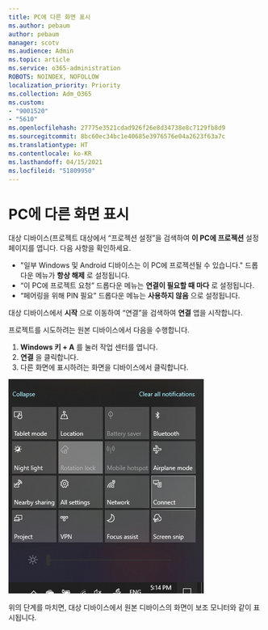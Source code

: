 ```yaml
---
title: PC에 다른 화면 표시
ms.author: pebaum
author: pebaum
manager: scotv
ms.audience: Admin
ms.topic: article
ms.service: o365-administration
ROBOTS: NOINDEX, NOFOLLOW
localization_priority: Priority
ms.collection: Adm_O365
ms.custom:
- "9001520"
- "5610"
ms.openlocfilehash: 27775e3521cdad926f26e8d34738e8c7129fb8d9
ms.sourcegitcommit: 8bc60ec34bc1e40685e3976576e04a2623f63a7c
ms.translationtype: HT
ms.contentlocale: ko-KR
ms.lasthandoff: 04/15/2021
ms.locfileid: "51809950"
---
```

# <a name="project-to-a-pc"></a>PC에 다른 화면 표시

대상 디바이스(프로젝트 대상에서 “프로젝션 설정”을 검색하여 **이 PC에 프로젝션** 설정 페이지를 엽니다. 다음 사항을 확인하세요.
- "일부 Windows 및 Android 디바이스는 이 PC에 프로젝션될 수 있습니다." 드롭다운 메뉴가 **항상 해제** 로 설정됩니다.
- “이 PC에 프로젝트 요청” 드롭다운 메뉴는 **연결이 필요할 때 마다** 로 설정됩니다.
- “페어링을 위해 PIN 필요” 드롭다운 메뉴는 **사용하지 않음** 으로 설정됩니다.

대상 디바이스에서 **시작** 으로 이동하여 “연결”을 검색하여 **연결** 앱을 시작합니다.

프로젝트를 시도하려는 원본 디바이스에서 다음을 수행합니다.

1. **Windows 키 + A** 를 눌러 작업 센터를 엽니다.
2. **연결** 을 클릭합니다.
3. 다른 화면에 표시하려는 화면을 디바이스에서 클릭합니다.

![PC에 다른 화면 표시](media/project-to-a-pc.png)

위의 단계를 마치면, 대상 디바이스에서 원본 디바이스의 화면이 보조 모니터와 같이 표시됩니다.

